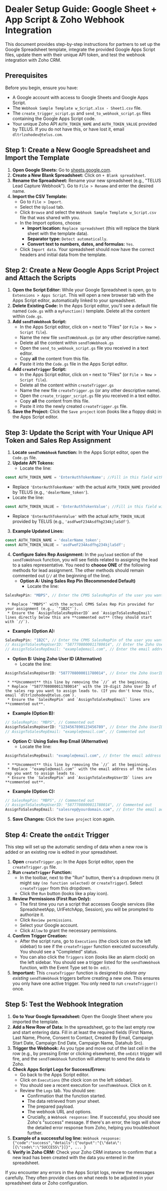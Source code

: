 # **Dealer Setup Guide: Google Sheet \+ App Script & Zoho Webhook Integration**

This document provides step-by-step instructions for partners to set up the Google Spreadsheet template, integrate the provided Google Apps Script files, update them with their unique API token, and test the webhook integration with Zoho CRM.

## **Prerequisites**

Before you begin, ensure you have:

* A Google account with access to Google Sheets and Google Apps Script.  
* The `Webhook Sample Template w_Script.xlsx - Sheet1.csv` file.  
* The `create_trigger_script.gs` and `send_to_webhook_script.gs` files containing the Google Apps Script code.  
* Your unique Zoho API `AUTH_TOKEN_NAME` and `AUTH_TOKEN_VALUE` provided by TELUS. If you do not have this, or have lost it, email `dltrlzohodev@telus.com`.

## **Step 1: Create a New Google Spreadsheet and Import the Template**

1. **Open Google Sheets:** Go to [sheets.google.com](https://sheets.google.com/).  
2. **Create a New Blank Spreadsheet:** Click on `+ Blank spreadsheet`.  
3. **Rename the Spreadsheet:** Rename your new spreadsheet (e.g., "TELUS Lead Capture Webhook"). Go to `File > Rename` and enter the desired name.  
4. **Import the CSV Template:**  
   * Go to `File > Import`.  
   * Select the `Upload` tab.  
   * Click `Browse` and select the `Webhook Sample Template w_Script.csv` file that was shared with you.  
   * In the Import options, choose:  
     * **Import location:** `Replace spreadsheet` (this will replace the blank sheet with the template data).  
     * **Separator type:** `Detect automatically`.  
     * **Convert text to numbers, dates, and formulas:** `Yes`.  
   * Click `Import data`. Your spreadsheet should now have the correct headers and initial data from the template.

## **Step 2: Create a New Google Apps Script Project and Attach the Scripts**

1. **Open the Script Editor:** While your Google Spreadsheet is open, go to `Extensions > Apps Script`. This will open a new browser tab with the Apps Script editor, automatically linked to your spreadsheet.  
2. **Delete Existing Code:** In the Apps Script editor, you'll see a default file named `Code.gs` with a `myFunction()` template. Delete all the content within `Code.gs`.  
3. **Add `sendToWebhook` Script:**  
   * In the Apps Script editor, click on `+` next to "Files" (or `File > New > Script file`).  
   * Name the new file `sendToWebhook.gs` (or any other descriptive name).  
   * Delete all the content within `sendToWebhook.gs`  
   * Open the `send_to_webhook_script.gs` file you received in a text editor.  
   * Copy **all** the content from this file.  
   * Paste it into the `Code.gs` file in the Apps Script editor.  
4. **Add `createTrigger` Script:**  
   * In the Apps Script editor, click on `+` next to "Files" (or `File > New > Script file`).  
   * Delete all the content within `createTrigger.gs`  
   * Name the new file `createTrigger.gs` (or any other descriptive name).  
   * Open the `create_trigger_script.gs` file you received in a text editor.  
   * Copy **all** the content from this file.  
   * Paste it into the newly created `createTrigger.gs` file.  
5. **Save the Project:** Click the `Save project` icon (looks like a floppy disk) in the Apps Script editor.

## **Step 3: Update the Script with Your Unique API Token and Sales Rep Assignment**

1. **Locate `sendToWebhook` function:** In the Apps Script editor, open the `Code.gs` file.  
2. **Update API Tokens:**  
   * Locate the line:

```javascript
const AUTH_TOKEN_NAME = 'EnterAuthTokenName'; //Fill in this field with the token name you were provided
```

   * Replace `'EnterAuthTokenName'` with the actual `AUTH_TOKEN_NAME` provided by TELUS (e.g., `'dealerName_token'`).  
   * Locate the line:

```javascript
const AUTH_TOKEN_VALUE = 'EnterAuthTokenValue'; //Fill in this field with the token value you were provided
```

   * Replace `'EnterAuthTokenValue'` with the actual `AUTH_TOKEN_VALUE` provided by TELUS (e.g., `'asdFweF234Asdfhg234kjlaSdf'`).  
3. **Example Updated Lines:**

```javascript
const AUTH_TOKEN_NAME = 'dealerName_token';
const AUTH_TOKEN_VALUE = 'asdFweF234Asdfhg234kjlaSdf';
```

4.   
   **Configure Sales Rep Assignment:** In the `payload` section of the `sendToWebhook` function, you will see fields related to assigning the lead to a sales representative. You need to **choose ONE** of the following methods for lead assignment. The other methods should remain commented out (`//` at the beginning of the line).  
   * **Option A: Using Sales Rep Pin (Recommended Default)**  
     * Locate the line:

```javascript
SalesRepPin: "MBPS", // Enter the CPMS SalesRepPin of the user you want new leads assgined to
```

     * Replace `"MBPS"` with the actual CPMS Sales Rep Pin provided for your assignment (e.g., `"1B2C"`).  
     * Ensure the `AssignToSalesRepUserID` and `AssignToSalesRepEmail` lines directly below this are **commented out** (they should start with `//`).  
   * **Example (Option A):**

```javascript
SalesRepPin: "1B2C", // Enter the CPMS SalesRepPin of the user you want new leads assgined to
// AssignToSalesRepUserID: "5877708000011780014", // Enter the Zoho UserID of the user you want new leads assgined to. Email dltrlzohodev@telus.com if you do not know your 19 digit Zoho user ID number
// AssignToSalesRepEmail: "example@email.com", // Enter the email address of the user you want new leads assigned to
```

   * **Option B: Using Zoho User ID (Alternative)**  
     * Locate the line:

```javascript
AssignToSalesRepUserID: "5877708000011780014", // Enter the Zoho UserID of the user you want new leads assgined to. Email dltrlzohodev@telus.com if you do not know your 19 digit Zoho user ID number
```

     * **Uncomment** this line by removing the `//` at the beginning.  
     * Replace `"5877708000011780014"` with the 19-digit Zoho User ID of the sales rep you want to assign leads to. (If you don't know this, email `dltrlzohodev@telus.com`).  
     * Ensure the `SalesRepPin` and `AssignToSalesRepEmail` lines are **commented out**.  
   * **Example (Option B):**

```javascript
// SalesRepPin: "MBPS", // Commented out
AssignToSalesRepUserID: "1234567890123456789", // Enter the Zoho UserID of the user you want new leads assgined to.
// AssignToSalesRepEmail: "example@email.com", // Commented out
```

   * **Option C: Using Sales Rep Email (Alternative)**  
     * Locate the line:

```javascript
AssignToSalesRepEmail: "example@email.com", // Enter the email address of the user you want new leads assigned to
```

     * **Uncomment** this line by removing the `//` at the beginning.  
     * Replace `"example@email.com"` with the email address of the sales rep you want to assign leads to.  
     * Ensure the `SalesRepPin` and `AssignToSalesRepUserID` lines are **commented out**.  
   * **Example (Option C):**

```javascript
// SalesRepPin: "MBPS", // Commented out
// AssignToSalesRepUserID: "5877708000011780014", // Commented out
AssignToSalesRepEmail: "salesrep@yourdomain.com", // Enter the email address of the user you want new leads assigned to
```

5. **Save Changes:** Click the `Save project` icon again.

## **Step 4: Create the `onEdit` Trigger**

This step will set up the automatic sending of data when a new row is added or an existing row is edited in your spreadsheet.

1. **Open** `createTrigger.gs`**:** In the Apps Script editor, open the `createTrigger.gs` file.  
2. **Run `createTrigger` Function:**  
   * In the toolbar, next to the "Run" button, there's a dropdown menu (it might say `(no function selected)` or `createTrigger`). Select `createTrigger` from this dropdown.  
   * Click the `Run` button (looks like a play icon).  
3. **Review Permissions (First Run Only):**  
   * The first time you run a script that accesses Google services (like SpreadsheetApp, UrlFetchApp, Session), you will be prompted to authorize it.  
   * Click `Review permissions`.  
   * Select your Google account.  
   * Click `Allow` to grant the necessary permissions.  
4. **Confirm Trigger Creation:**  
   * After the script runs, go to `Executions` (the clock icon on the left sidebar) to see if the `createTrigger` function executed successfully. You should see a "Completed" status.  
   * You can also click the `Triggers` icon (looks like an alarm clock) on the left sidebar. You should see a trigger listed for the `sendToWebhook` function, with the Event Type set to `On edit`.  
5. **Important:** This `createTrigger` function is designed to *delete any existing* `sendToWebhook` triggers before creating a new one. This ensures you only have one active trigger. You only need to run `createTrigger()` once.

## **Step 5: Test the Webhook Integration**

1. **Go to Your Google Spreadsheet:** Open the Google Sheet where you imported the template.  
2. **Add a New Row of Data:** In the spreadsheet, go to the last empty row and start entering data. Fill in at least the required fields (First Name, Last Name, Phone, Consent to Contact, Created By Email, Campaign Start Date, Campaign End Date, Campaign Name, Datahub Src).  
3. **Trigger the Webhook:** As you type and move out of the last cell in the row (e.g., by pressing Enter or clicking elsewhere), the `onEdit` trigger will fire, and the `sendToWebhook` function will attempt to send the data to Zoho.  
4. **Check Apps Script Logs for Success/Errors:**  
   * Go back to the Apps Script editor.  
   * Click on `Executions` (the clock icon on the left sidebar).  
   * You should see a recent execution for `sendToWebhook`. Click on it.  
   * Review the `Logs` tab. You should see:  
     * Confirmation that the function started.  
     * The data retrieved from your sheet.  
     * The prepared payload.  
     * The webhook URL and options.  
     * Crucially, a `Webhook response:` line. If successful, you should see Zoho's "success" message. If there's an error, the logs will show the detailed error response from Zoho, helping you troubleshoot further.  
5. **Example of a successful log line:** `Webhook response: {"code":"success","details":{"output":"{\"data\":[{\"code\":\"SUCCESS\"}]}", ... }`  
6. **Verify in Zoho CRM:** Check your Zoho CRM instance to confirm that a new lead has been created with the data you entered in the spreadsheet.

If you encounter any errors in the Apps Script logs, review the messages carefully. They often provide clues on what needs to be adjusted in your spreadsheet data or Zoho configuration.


